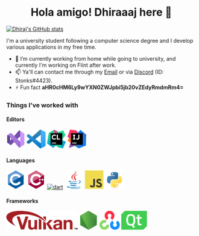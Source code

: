 <h1 align="center"> Hola amigo! Dhiraaaj here 🍃 </h1>

[![Dhiraj's GitHub stats](https://github-readme-stats.vercel.app/api?username=dhirajwishal&show_icons=true&theme=tokyonight)](https://github.com/anuraghazra/github-readme-stats)

I'm a university student following a computer science degree and I develop various applications in my free time.

- 🔭 I’m currently working from home while going to university, and currently I'm working on Flint after work.
- 📫 Ya'll can contact me through my [Email](mailto:wishaldhiraj@gmail.com) or via [Discord](https://discord.com/) (ID: Stonks#4423).
- ⚡ Fun fact **aHR0cHM6Ly9wYXN0ZWJpbi5jb20vZEdyRmdmRm4=**

### Things I've worked with

#### Editors

[<img alt="VisualStudio" src="assets/Product-Icon.svg" height="50" />](https://visualstudio.microsoft.com/)
[<img alt="VSCode" src="assets/Visual_Studio_Code_1.35_icon.svg.png" height="50" />](https://code.visualstudio.com/)
[<img alt="CLion" src="assets/clion_logo_300x300.png" height="50" />](https://www.jetbrains.com/clion/)
[<img alt="IntelliJ IDEA" src="assets/IntelliJ_IDEA_Icon.svg.png" height="50" />](https://www.jetbrains.com/idea/)

#### Languages

[<img src="https://raw.githubusercontent.com/devicons/devicon/master/icons/c/c-original.svg" alt="c" width="50" height="50"/>](https://www.cprogramming.com/)
[<img src="https://raw.githubusercontent.com/devicons/devicon/master/icons/cplusplus/cplusplus-original.svg" alt="cplusplus" width="50" height="50"/>](https://www.w3schools.com/cpp/)
[<img src="https://www.vectorlogo.zone/logos/dartlang/dartlang-icon.svg" alt="dart" width="50" height="50"/>](https://dart.dev)
[<img src="https://raw.githubusercontent.com/devicons/devicon/master/icons/java/java-original.svg" alt="java" width="50" height="50"/>](https://www.java.com)
[<img src="https://raw.githubusercontent.com/devicons/devicon/master/icons/javascript/javascript-original.svg" alt="javascript" width="50" height="50"/>](https://developer.mozilla.org/en-US/docs/Web/JavaScript)
[<img src="https://raw.githubusercontent.com/devicons/devicon/master/icons/python/python-original.svg" alt="python" width="50" height="50"/>](https://www.python.org)

#### Frameworks

[<img alt="Vulkan" src="assets/1200px-Vulkan_API_logo.svg.png" height="50" />](https://www.vulkan.org/)
[<img alt="NodeJS" src="assets/5968322.png" height="50" />](https://nodejs.org/en/)
[<img alt="OpenCV" src="assets/OpenCV_logo_no_text_.png" height="50" />](https://opencv.org/)
[<img alt="Qt" src="assets/Qt_logo_2016.svg.png" height="50" />](https://www.qt.io/?hsLang=en)
